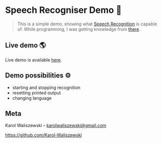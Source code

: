 # Speech Recogniser Demo :microphone:
> This is a simple demo, showing what [Speech Recognition](https://developer.mozilla.org/en-US/docs/Web/API/SpeechRecognition) is capable of. While programming, I was getting knowledge from [there](https://developer.mozilla.org/en-US/docs/Web/API/Web_Speech_API/Using_the_Web_Speech_API).

## Live demo :earth_americas:
Live demo is available [here](https://karol-waliszewski.github.io/Speech-Recogniser-Demo/).

## Demo possibilities :gear:
* starting and stopping recognition
* resetting printed output
* changing language

## Meta

Karol Waliszewski – [karolwaliszewski@gmail.com](mailto:karolwaliszewski@gmail.com)

https://github.com/Karol-Waliszewski